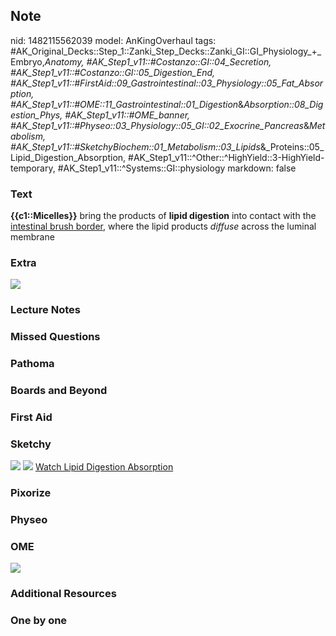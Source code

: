 ## Note
nid: 1482115562039
model: AnKingOverhaul
tags: #AK_Original_Decks::Step_1::Zanki_Step_Decks::Zanki_GI::GI_Physiology_+_Embryo,_Anatomy, #AK_Step1_v11::#Costanzo::GI::04_Secretion, #AK_Step1_v11::#Costanzo::GI::05_Digestion_End, #AK_Step1_v11::#FirstAid::09_Gastrointestinal::03_Physiology::05_Fat_Absorption, #AK_Step1_v11::#OME::11_Gastrointestinal::01_Digestion_&_Absorption::08_Digestion_Phys, #AK_Step1_v11::#OME_banner, #AK_Step1_v11::#Physeo::03_Physiology::05_GI::02_Exocrine_Pancreas_&_Metabolism, #AK_Step1_v11::#SketchyBiochem::01_Metabolism::03_Lipids_&_Proteins::05_Lipid_Digestion_Absorption, #AK_Step1_v11::^Other::^HighYield::3-HighYield-temporary, #AK_Step1_v11::^Systems::GI::physiology
markdown: false

### Text
<div>
  <b>{{c1::Micelles}}</b> bring the products of <b>lipid
  digestion</b> into contact with the <u>intestinal brush
  border</u>, where the lipid products <i>diffuse</i> across the
  luminal membrane
</div>

### Extra
<img src="paste-132289287684446.jpg">

### Lecture Notes


### Missed Questions


### Pathoma


### Boards and Beyond


### First Aid


### Sketchy
<img src="Lipid%20Digestion%20&%20Absorption.png" class=
"resizer"> <img src=
"Screen%20Shot%202022-01-30%20at%203.53.52%20AM.png"> <a href=
"https://dashboard.sketchy.com/study/medical/courses/medical-biochemistry/units/medical-biochemistry-metabolism/videos/medical-biochemistry-metabolism-lipids-lipid-digestion-and-absorption?utm_source=anki&utm_medium=partnership&utm_campaign=february_update&utm_content=medical">
Watch Lipid Digestion Absorption</a>

### Pixorize


### Physeo


### OME
<div class="ome-widget">
  <a href="https://onlinemeded.org?ref=anki"><img src=
  "_OME_AnkiFlashcards_General_7.png"></a>
</div>

### Additional Resources


### One by one

